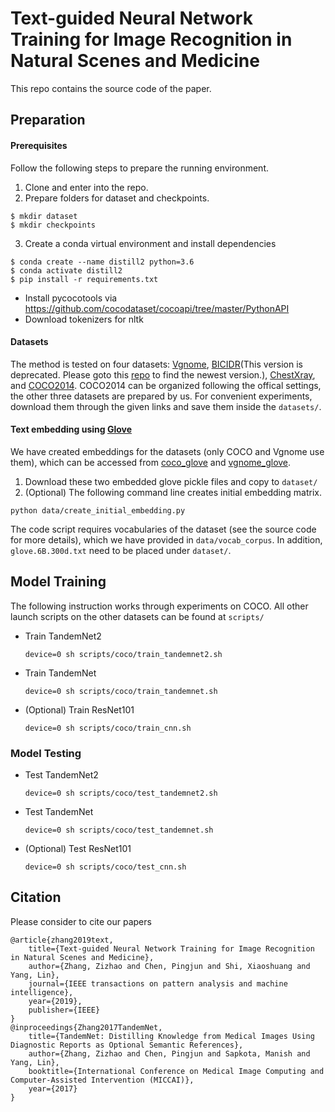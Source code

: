 # Text-guided Neural Network Training for Image Recognition in Natural Scenes and Medicine
This repo contains the source code of the paper.

## Preparation
#### Prerequisites
Follow the following steps to prepare the running environment.
1. Clone and enter into the repo.
2. Prepare folders for dataset and checkpoints.
```
$ mkdir dataset
$ mkdir checkpoints
```
3. Create a conda virtual environment and install dependencies
```
$ conda create --name distill2 python=3.6
$ conda activate distill2
$ pip install -r requirements.txt
```
- Install pycocotools via https://github.com/cocodataset/cocoapi/tree/master/PythonAPI
- Download tokenizers for nltk

#### Datasets
The method is tested on four datasets: [Vgnome](https://www.dropbox.com/s/y0j39q2ztbadv52/vgnome.zip), [BICIDR](https://www.dropbox.com/s/kd4a8uroqtcvb4r/BCIDR.zip)(This version is deprecated. Please goto this [repo](https://github.com/zizhaozhang/nmi-wsi-diagnosis) to find the newest version.), [ChestXray](https://www.dropbox.com/s/4ro32e45db3yney/chest_xray.zip), and [COCO2014](http://cocodataset.org/#home). COCO2014 can be organized following the offical settings, the other three datasets are prepared by us. For convenient experiments, download them through the given links and save them inside the `datasets/`.

#### Text embedding using [Glove](https://nlp.stanford.edu/projects/glove/)
We have created embeddings for the datasets (only COCO and Vgnome use them), which can be accessed from [coco_glove](https://www.dropbox.com/s/n2usuftqocopnw3/init_coco_glove_embeddings.pickle) and [vgnome_glove](https://www.dropbox.com/s/mhtw9jolfa1gzuz/init_vgnome_glove_embeddings.pickle).

1. Download these two embedded glove pickle files and copy to `dataset/`
2. (Optional) The following command line creates initial embedding matrix.
```
python data/create_initial_embedding.py
```

The code script requires vocabularies of the dataset (see the source code for more details), which we have provided in `data/vocab_corpus`. In addition, `glove.6B.300d.txt` need to be placed under `dataset/`.


## Model Training
 The following instruction works through experiments on COCO. All other launch scripts on the other datasets can be found at ```scripts/```
- Train TandemNet2
  ```
  device=0 sh scripts/coco/train_tandemnet2.sh
  ```
- Train TandemNet
  ```
  device=0 sh scripts/coco/train_tandemnet.sh
  ```
- (Optional) Train ResNet101
  ```
  device=0 sh scripts/coco/train_cnn.sh
  ```

### Model Testing
- Test TandemNet2
  ```
  device=0 sh scripts/coco/test_tandemnet2.sh
  ```
- Test TandemNet
  ```
  device=0 sh scripts/coco/test_tandemnet.sh
  ```
- (Optional) Test ResNet101
  ```
  device=0 sh scripts/coco/test_cnn.sh
  ```

## Citation
Please consider to cite our papers
```
@article{zhang2019text,
    title={Text-guided Neural Network Training for Image Recognition in Natural Scenes and Medicine},
    author={Zhang, Zizhao and Chen, Pingjun and Shi, Xiaoshuang and Yang, Lin},
    journal={IEEE transactions on pattern analysis and machine intelligence},
    year={2019},
    publisher={IEEE}
}
@inproceedings{Zhang2017TandemNet,
    title={TandemNet: Distilling Knowledge from Medical Images Using Diagnostic Reports as Optional Semantic References},
    author={Zhang, Zizhao and Chen, Pingjun and Sapkota, Manish and Yang, Lin},
    booktitle={International Conference on Medical Image Computing and Computer-Assisted Intervention (MICCAI)},
    year={2017}
}
```
